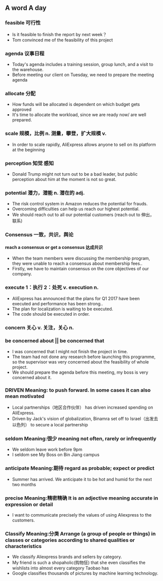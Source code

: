 A word A day 
--
### feasible 可行性
- Is it feasible to finish the report by next week？
- Tom convinced me of the feasibility of this project


### agenda 议事日程
- Today's agenda includes a training session, group lunch, and a visit to the warehouse. 
- Before meeting our client on Tuesday, we need to prepare the meeting agenda

### allocate 分配
- How funds will be allocated is dependent on which budget gets approved
- It's time to allocate the workload, since we are ready now/ are well prepared.

### scale 规模，比例 n. 测量，攀登，扩大规模 v.
- In order to scale rapidly, AliExpress allows anyone to sell on its platform at the beginning


### perception 知觉 感知
- Donald Trump might not turn out to be a bad leader, but public perception about him at the moment is not so great. 

### potential 潜力，潜能 n. 潜在的 adj.
- The risk control system in Amazon reduces the potential for frauds. 
- Overcoming difficulties can help us reach our highest potential.
- We should reach out to all our potential customers (reach out to 伸出，联系)

### Consensus 一致，共识，舆论
#### reach a consensus or get a consensus 达成共识
- When the team members were discussing the membership program, they were unable to reach a consensus about membership fees.. 
- Firstly, we have to maintain consensus on the core objectives of  our company.

### execute 1：执行 2：处死 v. execution n. 
- AliExpress has announced that the plans for Q1 2017 have been executed and performance has been strong.. 
- The plan for localization is waiting to be executed.
- The code should be executed in order.

### concern 关心 v. 关注，关心 n. 
### be concerned about || be concerned that
- I was concerned that I might not finish the project in time.
- The team had not done any research before launching this programme, so the supervisor was very concerned about the feasibility of whole project.
- We should prepare the agenda before this meeting, my boss is very concerned about it.

### DRIVEN Meaning: to push forward. In some cases it can also mean motivated
- Local partnerships（地区合作伙伴） has driven increased spending on AliExpress. 
- Driven by Jack's vision of globalization, Binamra set off to Israel（出发去以色列） to secure a local partnership

### seldom Meaning:很少 meaning not often, rarely or infrequently
- We seldom leave work before 9pm
- I seldom see My Boss on Bin Jiang campus

### anticipate Meaning:期待 regard as probable; expect or predict
- Summer has arrived. We anticipate it to be hot and humid for the next two months

### precise Meaning:精密精确  It is an adjective meaning accurate in expression or detail
- I want to communicate precisely the values of using Aliexpress to the customers.

### Classify Meaning:分类  Arrange (a group of people or things) in classes or categories according to shared qualities or characteristics
- We classify Aliexpress brands and sellers by category.
- My friend is such a shopaholic(购物狂) that she even classifies the wishlists into almost every category Taobao has
- Google classifies thousands of pictures by machine learning technology.
